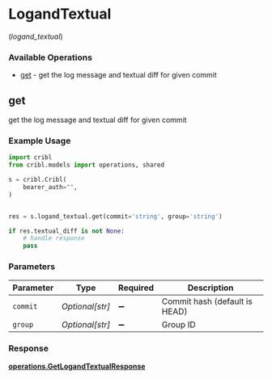 # LogandTextual
(*logand_textual*)

### Available Operations

* [get](#get) - get the log message and textual diff for given commit

## get

get the log message and textual diff for given commit

### Example Usage

```python
import cribl
from cribl.models import operations, shared

s = cribl.Cribl(
    bearer_auth="",
)


res = s.logand_textual.get(commit='string', group='string')

if res.textual_diff is not None:
    # handle response
    pass
```

### Parameters

| Parameter                     | Type                          | Required                      | Description                   |
| ----------------------------- | ----------------------------- | ----------------------------- | ----------------------------- |
| `commit`                      | *Optional[str]*               | :heavy_minus_sign:            | Commit hash (default is HEAD) |
| `group`                       | *Optional[str]*               | :heavy_minus_sign:            | Group ID                      |


### Response

**[operations.GetLogandTextualResponse](../../models/operations/getlogandtextualresponse.md)**

